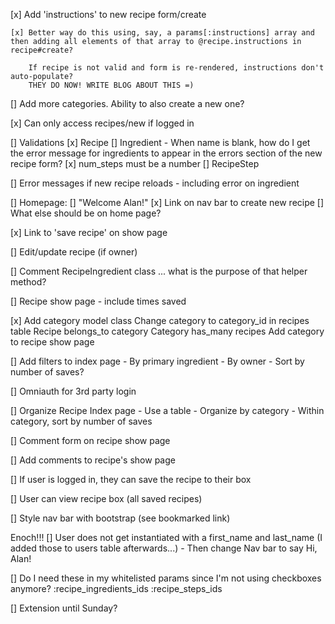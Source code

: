 [x] Add 'instructions' to new recipe form/create

    [x] Better way do this using, say, a params[:instructions] array and then adding all elements of that array to @recipe.instructions in recipe#create?

        If recipe is not valid and form is re-rendered, instructions don't auto-populate?  
        THEY DO NOW! WRITE BLOG ABOUT THIS =)

[] Add more categories. Ability to also create a new one?

[x] Can only access recipes/new if logged in

[] Validations
    [x] Recipe
    [] Ingredient
        - When name is blank, how do I get the error message for ingredients to appear in the errors section of the new recipe form? 
    [x] num_steps must be a number
    [] RecipeStep

[] Error messages if new recipe reloads - including error on ingredient

[] Homepage: 
    [] "Welcome Alan!"
    [x] Link on nav bar to create new recipe
    [] What else should be on home page?

[x] Link to 'save recipe' on show page

[] Edit/update recipe (if owner)

[] Comment RecipeIngredient class ... what is the purpose of that helper method?

[] Recipe show page - include times saved

[x] Add category model class
    Change category to category_id in recipes table
    Recipe belongs_to category
    Category has_many recipes
    Add category to recipe show page

[] Add filters to index page
    - By primary ingredient
    - By owner
    - Sort by number of saves?

[] Omniauth for 3rd party login

[] Organize Recipe Index page
    - Use a table
    - Organize by category
    - Within category, sort by number of saves

[] Comment form on recipe show page

[] Add comments to recipe's show page

[] If user is logged in, they can save the recipe to their box

[] User can view recipe box (all saved recipes)

[] Style nav bar with bootstrap (see bookmarked link)

Enoch!!!
[] User does not get instantiated with a first_name and last_name (I added those to users table afterwards...)
    - Then change Nav bar to say Hi, Alan!

[] Do I need these in my whitelisted params since I'm not using checkboxes anymore?
    :recipe_ingredients_ids
    :recipe_steps_ids

[] Extension until Sunday?
